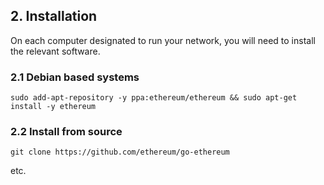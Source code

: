 
## 2. Installation

On each computer designated to run your network, you will need to install the relevant software.

### 2.1 Debian based systems

`sudo add-apt-repository -y ppa:ethereum/ethereum && sudo apt-get install -y ethereum`  

### 2.2 Install from source

`git clone https://github.com/ethereum/go-ethereum`  

etc.